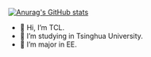 [![Anurag's GitHub stats](https://github-readme-stats.vercel.app/api?username=TCL606&show_icons=true&theme=dark)](https://github.com/anuraghazra/github-readme-stats)
- 👋 Hi, I’m TCL.
- 👀 I’m studying in Tsinghua University.
- 🌱 I’m major in EE.

<!---
TCL606/TCL606 is a ✨ special ✨ repository because its `README.md` (this file) appears on your GitHub profile.
You can click the Preview link to take a look at your changes.
--->
